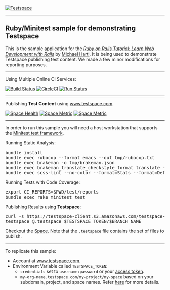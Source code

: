 [![Testspace](http://www.testspace.com/public/img/testspace_logo.png)](http://www.testspace.com)
***

## Ruby/Minitest sample for demonstrating Testspace 

This is the sample application for the [*Ruby on Rails Tutorial: Learn Web Development with Rails*](http://www.railstutorial.org/) by [Michael Hartl](http://www.michaelhartl.com/). It is being used to demonstrate Testspace  publishing test content. 
We made a few minor modifications for reporting purposes. 

***
Using Multiple Online CI Services:

[![Build Status](https://travis-ci.org/testspace-samples/ruby.minitest.svg?branch=master)](https://travis-ci.org/testspace-samples/ruby.minitest)
[![CircleCI](https://circleci.com/gh/munderseth/ruby.minitest.svg?style=svg)](https://circleci.com/gh/munderseth/ruby.minitest)
[![Run Status](https://api.shippable.com/projects/574508792a8192902e21502e/badge?branch=master)](https://app.shippable.com/projects/574508792a8192902e21502e)

***
Publishing **Test Content** using www.testspace.com.

[![Space Health](http://munderseth.stridespace.com/projects/273/spaces/883/badge)](http://munderseth.stridespace.com/projects/273/spaces/883 "Test Cases")
[![Space Metric](http://munderseth.stridespace.com/projects/273/spaces/883/metrics/266/badge)](http://munderseth.stridespace.com/spaces/883/schema/Code%20Coverage "Code Coverage (lines)")
[![Space Metric](http://munderseth.stridespace.com/projects/273/spaces/883/metrics/267/badge)](http://munderseth.stridespace.com/spaces/883/schema/Static%20Analysis "Static Analysis (issues)")

***
In order to run this sample you will need a host workstation that supports the [Minitest test framework](http://docs.seattlerb.org/minitest/). 


Running Static Analysis: 

<pre>
bundle install
bundle exec rubocop --format emacs --out tmp/rubocop.txt
bundle exec brakeman -o tmp/brakeman.json
bundle exec brakeman_translate_checkstyle_format translate --file="tmp/brakeman.json" > tmp/brakeman_checkstyle.xml
bundle exec scss-lint --no-color --format=Stats --format=Default --out=tmp/scss-lint.txt  app/assets/stylesheets/
</pre> 

Running Tests with Code Coverage: 

<pre>
export CI_REPORTS=$PWD/test/reports
bundle exec rake minitest test
</pre> 

Publishing Results using **Testspace**: 

<pre>
curl -s https://testspace-client.s3.amazonaws.com/testspace-linux.tgz | sudo tar -zxvf- -C /usr/local/bin
testspace @.testspace $TESTSPACE_TOKEN/$BRANCH_NAME
</pre> 

Checkout the [Space](http://munderseth.stridespace.com/spaces/883). Note that the `.testspace` file contains the set of files to publish. 



***

To replicate this sample: 
  - Account at www.testspace.com.
  - Environment Variable called `TESTSPACE_TOKEN`:
    - `credentials` set to `username:password` or your [access token](http://help.testspace.com/using-your-organization:user-settings).
    - `my-org-name.testspace.com/my-project/my-space` based on your subdomain, project, and space names. Refer [here](http://help.testspace.com/reference:runner-reference#login-credentials) for more details. 
  
   
 